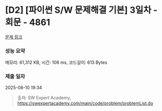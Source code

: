 # [D2] [파이썬 S/W 문제해결 기본] 3일차 - 회문 - 4861 

[문제 링크](https://swexpertacademy.com/main/code/problem/problemDetail.do?contestProbId=AWTQQXcKQHkDFAVT) 

### 성능 요약

메모리: 61,312 KB, 시간: 108 ms, 코드길이: 613 Bytes

### 제출 일자

2025-08-10 19:34



> 출처: SW Expert Academy, https://swexpertacademy.com/main/code/problem/problemList.do